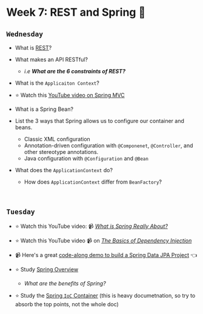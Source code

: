 # Week 7: REST and Spring 🍃

## `Wednesday`
- What is [REST](https://www.codecademy.com/articles/what-is-rest)?

- What makes an API RESTful?
  - *i.e **What are the 6 constraints of REST?***

- What is the `Applicaiton Context`?

- :star: Watch this [YouTube video on Spring MVC](https://www.youtube.com/watch?v=xkDBaldNki4)

- What is a Spring Bean?

- List the 3 ways that Spring allows us to configure our container and beans.
  - Classic XML configuration
  - Annotation-driven configuration with `@Componenet`, `@Controller`, and other stereotype annotations.
  - Java configuration with `@Configuration` and `@Bean`

- What does the `ApplicationContext` do?
  - How does `ApplicationContext` differ from `BeanFactory`?  

<br>

## `Tuesday`
- :star: Watch this YouTube video: 📹 [*What is Spring Really About?*](https://www.youtube.com/watch?v=gq4S-ovWVlM)

- :star: Watch this YouTube video 📹 on [*The Basics of Dependency Injection*](https://www.youtube.com/watch?v=GB8k2-Egfv0)

- 📹 Here's a great [code-along demo to build a Spring Data JPA Project](https://www.youtube.com/watch?v=z3HnFBzn7DI) 👈

- :star: Study [Spring Overview](https://www.javatpoint.com/spring-tutorial)
  - *What are the benefits of Spring?* 

- :star: Study the [Spring `IoC` Container](https://docs.spring.io/spring-framework/docs/3.2.x/spring-framework-reference/html/beans.html) (this is heavy documetnation, so try to absorb the top points, not the whole doc)
